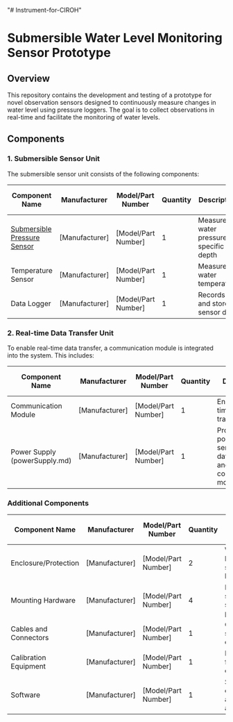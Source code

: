 "# Instrument-for-CIROH" 

# Submersible Water Level Monitoring Sensor Prototype

## Overview

This repository contains the development and testing of a prototype for novel observation sensors designed to continuously measure changes in water level using pressure loggers. The goal is to collect observations in real-time and facilitate the monitoring of water levels.

## Components

### 1. Submersible Sensor Unit

The submersible sensor unit consists of the following components:

| Component Name              | Manufacturer   | Model/Part Number  | Quantity | Description                                     | Features                                              | Unit Price (USD) | Total Cost (USD) |
|-----------------------------|----------------|--------------------|----------|-------------------------------------------------|-------------------------------------------------------|-------------------|------------------|
| [Submersible Pressure Sensor](submersiblePressureSensors.md)  | [Manufacturer]  | [Model/Part Number]| 1        | Measures water pressure at specific depth       | [Features]                                            | [Unit Price]      | [Total Cost]     |
| Temperature Sensor           | [Manufacturer]  | [Model/Part Number]| 1        | Measures water temperature                      | [Features]                                            | [Unit Price]      | [Total Cost]     |
| Data Logger                  | [Manufacturer]  | [Model/Part Number]| 1        | Records and stores sensor data                   | [Features]                                            | [Unit Price]      | [Total Cost]     |

### 2. Real-time Data Transfer Unit

To enable real-time data transfer, a communication module is integrated into the system. This includes:

| Component Name          | Manufacturer   | Model/Part Number  | Quantity | Description                             | Features                                              | Unit Price (USD) | Total Cost (USD) |
|-------------------------|----------------|--------------------|----------|-----------------------------------------|-------------------------------------------------------|-------------------|------------------|
| Communication Module    | [Manufacturer]  | [Model/Part Number]| 1        | Enables real-time data transmission      | [Features]                                            | [Unit Price]      | [Total Cost]     |
| Power Supply (powerSupply.md) | [Manufacturer]  | [Model/Part Number]| 1        | Provides power to sensors and data logger and communication module| [Features]                                            | [Unit Price]      | [Total Cost]     |

### Additional Components

| Component Name          | Manufacturer   | Model/Part Number  | Quantity | Description                                   | Features                                              | Unit Price (USD) | Total Cost (USD) |
|-------------------------|----------------|--------------------|----------|-----------------------------------------------|-------------------------------------------------------|-------------------|------------------|
| Enclosure/Protection    | [Manufacturer]  | [Model/Part Number]| 2        | Waterproof housing for sensors and logger     | [Features]                                            | [Unit Price]      | [Total Cost]     |
| Mounting Hardware       | [Manufacturer]  | [Model/Part Number]| 4        | Hardware to secure sensors in place           | [Features]                                            | [Unit Price]      | [Total Cost]     |
| Cables and Connectors    | [Manufacturer]  | [Model/Part Number]| 1        | Connects sensors to data logger               | [Features]                                            | [Unit Price]      | [Total Cost]     |
| Calibration Equipment    | [Manufacturer]  | [Model/Part Number]| 1        | Instruments for sensor calibration           | [Features]                                            | [Unit Price]      | [Total Cost]     |
| Software                | [Manufacturer]  | [Model/Part Number]| 1        | Software for configuration and data analysis | [Features]                                            | [Unit Price]      | [Total Cost]     |


